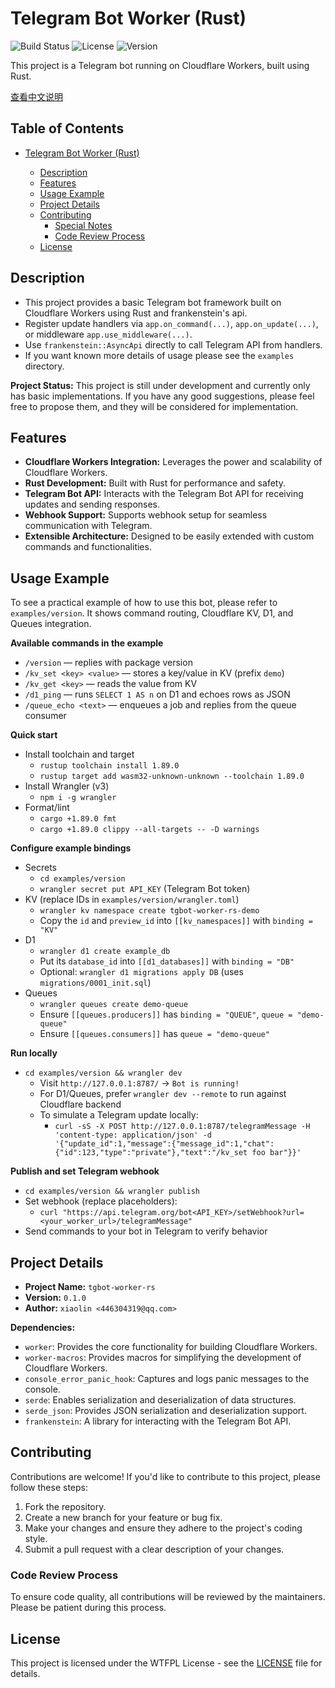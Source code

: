 # Telegram Bot Worker (Rust)

![Build Status](https://img.shields.io/badge/build-passing-brightgreen)
![License](https://img.shields.io/badge/license-WTFPL-blue)
![Version](https://img.shields.io/badge/version-0.2.0-orange)

This project is a Telegram bot running on Cloudflare Workers, built using Rust.

[查看中文说明](README_zh.md)

## Table of Contents

- [Telegram Bot Worker (Rust)](#telegram-bot-worker-rust)

    - [Description](#description)
    - [Features](#features)
    - [Usage Example](#usage-example)
    - [Project Details](#project-details)
    - [Contributing](#contributing)
        - [Special Notes](#special-notes)
        - [Code Review Process](#code-review-process)
    - [License](#license)

## Description

- This project provides a basic Telegram bot framework built on Cloudflare Workers
  using Rust and frankenstein's api.
- Register update handlers via `app.on_command(...)`, `app.on_update(...)`, or middleware `app.use_middleware(...)`.
- Use `frankenstein::AsyncApi` directly to call Telegram API from handlers.
- If you want known more details of usage please see the `examples` directory.

**Project Status:** This project is still under development and currently only has basic implementations. If you have
any good suggestions, please feel free to propose them, and they will be considered for implementation.

## Features

- **Cloudflare Workers Integration:** Leverages the power and scalability of
  Cloudflare Workers.
- **Rust Development:** Built with Rust for performance and safety.
- **Telegram Bot API:** Interacts with the Telegram Bot API for receiving
  updates and sending responses.
- **Webhook Support:** Supports webhook setup for seamless communication with
  Telegram.
- **Extensible Architecture:** Designed to be easily extended with custom
  commands and functionalities.

## Usage Example

To see a practical example of how to use this bot, please refer to `examples/version`. It shows command routing, Cloudflare KV, D1, and Queues integration.

**Available commands in the example**

- `/version` — replies with package version
- `/kv_set <key> <value>` — stores a key/value in KV (prefix `demo`)
- `/kv_get <key>` — reads the value from KV
- `/d1_ping` — runs `SELECT 1 AS n` on D1 and echoes rows as JSON
- `/queue_echo <text>` — enqueues a job and replies from the queue consumer

**Quick start**

- Install toolchain and target
  - `rustup toolchain install 1.89.0`
  - `rustup target add wasm32-unknown-unknown --toolchain 1.89.0`
- Install Wrangler (v3)
  - `npm i -g wrangler`
- Format/lint
  - `cargo +1.89.0 fmt`
  - `cargo +1.89.0 clippy --all-targets -- -D warnings`

**Configure example bindings**

- Secrets
  - `cd examples/version`
  - `wrangler secret put API_KEY` (Telegram Bot token)
- KV (replace IDs in `examples/version/wrangler.toml`)
  - `wrangler kv namespace create tgbot-worker-rs-demo`
  - Copy the `id` and `preview_id` into `[[kv_namespaces]]` with `binding = "KV"`
- D1
  - `wrangler d1 create example_db`
  - Put its `database_id` into `[[d1_databases]]` with `binding = "DB"`
  - Optional: `wrangler d1 migrations apply DB` (uses `migrations/0001_init.sql`)
- Queues
  - `wrangler queues create demo-queue`
  - Ensure `[[queues.producers]]` has `binding = "QUEUE"`, `queue = "demo-queue"`
  - Ensure `[[queues.consumers]]` has `queue = "demo-queue"`

**Run locally**

- `cd examples/version && wrangler dev`
  - Visit `http://127.0.0.1:8787/` → `Bot is running!`
  - For D1/Queues, prefer `wrangler dev --remote` to run against Cloudflare backend
  - To simulate a Telegram update locally:
    - `curl -sS -X POST http://127.0.0.1:8787/telegramMessage -H 'content-type: application/json' -d '{"update_id":1,"message":{"message_id":1,"chat":{"id":123,"type":"private"},"text":"/kv_set foo bar"}}'`

**Publish and set Telegram webhook**

- `cd examples/version && wrangler publish`
- Set webhook (replace placeholders):
  - `curl "https://api.telegram.org/bot<API_KEY>/setWebhook?url=<your_worker_url>/telegramMessage"`
- Send commands to your bot in Telegram to verify behavior

## Project Details

- **Project Name:** `tgbot-worker-rs`
- **Version:** `0.1.0`
- **Author:** `xiaolin <446304319@qq.com>`

**Dependencies:**

- `worker`: Provides the core functionality for building Cloudflare Workers.
- `worker-macros`: Provides macros for simplifying the development of Cloudflare
  Workers.
- `console_error_panic_hook`: Captures and logs panic messages to the console.
- `serde`: Enables serialization and deserialization of data structures.
- `serde_json`: Provides JSON serialization and deserialization support. 
- `frankenstein`: A library for interacting with the Telegram Bot API.

## Contributing

Contributions are welcome! If you'd like to contribute to this project, please
follow these steps:

1. Fork the repository.
2. Create a new branch for your feature or bug fix.
3. Make your changes and ensure they adhere to the project's coding style.
4. Submit a pull request with a clear description of your changes.

### Code Review Process

To ensure code quality, all contributions will be reviewed by the maintainers.
Please be patient during this process.

## License

This project is licensed under the WTFPL License - see the [LICENSE](LICENSE)
file for details.
